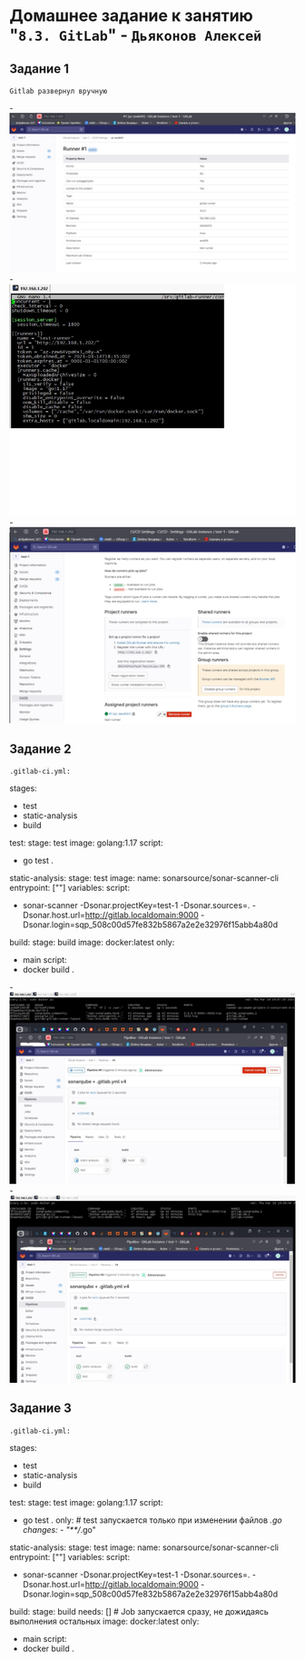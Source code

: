 # Домашнее задание к занятию "`8.3. GitLab`" - `Дьяконов Алексей`

## Задание 1

`Gitlab развернул вручную`

-![Скриншот 1](./img/1.jpg)
-![Скриншот 2](./img/2.jpg)
-![Скриншот 3](./img/3.jpg)

## Задание 2

`.gitlab-ci.yml:`

stages:
  - test
  - static-analysis
  - build

test:
  stage: test
  image: golang:1.17
  script: 
   - go test .

static-analysis:
 stage: test
 image:
  name: sonarsource/sonar-scanner-cli
  entrypoint: [""]
 variables:
 script:
  - sonar-scanner -Dsonar.projectKey=test-1 -Dsonar.sources=. -Dsonar.host.url=http://gitlab.localdomain:9000 -Dsonar.login=sqp_508c00d57fe832b5867a2e2e32976f15abb4a80d

build:
  stage: build
  image: docker:latest
  only:
   - main
  script:
   - docker build .



-![Скриншот 1](./img/2_1.jpg)
-![Скриншот 2](./img/2_2.jpg)

## Задание 3
`.gitlab-ci.yml:`

stages:
  - test
  - static-analysis
  - build

test:
  stage: test
  image: golang:1.17
  script: 
   - go test .
  only: # test запускается только при изменении файлов *.go 
   changes:
    - "**/*.go"

static-analysis:
 stage: test
 image:
  name: sonarsource/sonar-scanner-cli
  entrypoint: [""]
 variables:
 script:
  - sonar-scanner -Dsonar.projectKey=test-1 -Dsonar.sources=. -Dsonar.host.url=http://gitlab.localdomain:9000 -Dsonar.login=sqp_508c00d57fe832b5867a2e2e32976f15abb4a80d

build:
  stage: build
  needs: [] # Job запускается сразу, не дожидаясь выполнения остальных
  image: docker:latest
  only:
   - main
  script:
   - docker build .
